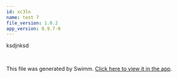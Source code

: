 ```yaml
---
id: xc3ln
name: test 7
file_version: 1.0.2
app_version: 0.9.7-0
---
```


ksdjnksd

<br/>

This file was generated by Swimm. [Click here to view it in the app](http://localhost:5000/repos/Z2l0aHViJTNBJTNBc3Rva2Utd2VhdGhlciUzQSUzQUFkZGllQ29oZW4=/docs/xc3ln).